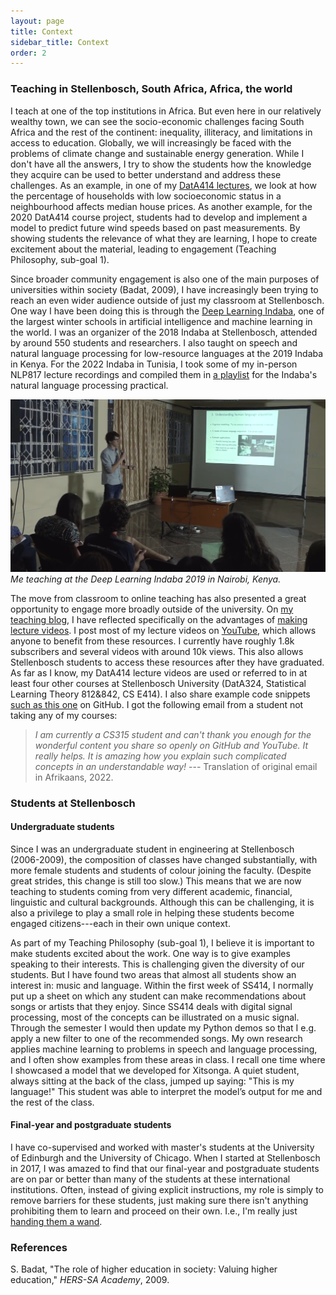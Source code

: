```yaml
---
layout: page
title: Context
sidebar_title: Context
order: 2
---
```


### Teaching in Stellenbosch, South Africa, Africa, the world

I teach at one of the top institutions in Africa. But even here in our relatively wealthy town, we can see the socio-economic challenges facing South Africa and the rest of the continent: inequality, illiteracy, and limitations in access to education. Globally, we will increasingly be faced with the problems of climate change and sustainable energy generation. While I don't have all the answers, I try to show the students how the knowledge they acquire can be used to better understand and address these challenges. As an example, in one of my [DatA414 lectures](https://youtu.be/zu34zcyAFzU?t=80), we look at how the percentage of households with low socioeconomic status in a neighbourhood affects median house prices. As another example, for the 2020 DatA414 course project, students had to develop and implement a model to predict future wind speeds based on past measurements. By showing students the relevance of what they are learning, I hope to create excitement about the material, leading to engagement (Teaching Philosophy, sub-goal 1).

Since broader community engagement is also one of the main purposes of universities within society (Badat, 2009), I have increasingly been trying to reach an even wider audience outside of just my classroom at Stellenbosch. One way I have been doing this is through the [Deep Learning Indaba](https://deeplearningindaba.com/), one of the largest winter schools in artificial intelligence and machine learning in the world. I was an organizer of the 2018 Indaba at Stellenbosch, attended by around 550 students and researchers. I also taught on speech and natural language processing for low-resource languages at the 2019 Indaba in Kenya. For the 2022 Indaba in Tunisia, I took some of my in-person NLP817 lecture recordings and compiled them in [a playlist](https://www.youtube.com/playlist?list=PLmZlBIcArwhPHmHzyM_cZJQ8_v5paQJTV) for the Indaba's natural language processing practical.

![](/fig/indaba_2019.png)
*Me teaching at the Deep Learning Indaba 2019 in Nairobi, Kenya.*

The move from classroom to online teaching has also presented a great opportunity to engage more broadly outside of the university. On [my teaching blog](https://www.weaklysupervised.com/), I have reflected specifically on the advantages of [making lecture videos](https://www.weaklysupervised.com/2021/01/15/why-lecture-videos/). I post most of my lecture videos on [YouTube](https://www.youtube.com/c/HermanKamperML), which allows anyone to benefit from these resources. I currently have roughly 1.8k subscribers and several videos with around 10k views. This also allows Stellenbosch students to access these resources after they have graduated. As far as I know, my DatA414 lecture videos are used or referred to in at least four other courses at Stellenbosch University (DatA324, Statistical Learning Theory 812&842, CS E414). I also share example code snippets [such as this one](https://github.com/kamperh/autoencoders_mnist/blob/master/ae_mnist.ipynb) on GitHub. I got the following email from a student not taking any of my courses:

> *I am currently a CS315 student and can't thank you enough for the wonderful content you share so openly on GitHub and YouTube. It really helps. It is amazing how you explain such complicated concepts in an understandable way!* --- Translation of original email in Afrikaans, 2022.

<!-- > *Ek is tans 'n CS 315-student en ek kan jou nie genoeg bedank vir die wonderlike inhoud wat jy so openlik deel op GitHub en Youtube nie, dit help regtig baie. Dis amazing hoe jy sulke ingewikkelde onderwerpe op 'n verstaanbare manier kan verduidelik!* -->

### Students at Stellenbosch

#### Undergraduate students

Since I was an undergraduate student in engineering at Stellenbosch (2006-2009), the composition of classes have changed substantially, with more female students and students of colour joining the faculty. (Despite great strides, this change is still too slow.) This means that we are now teaching to students coming from very different academic, financial, linguistic and cultural backgrounds. Although this can be challenging, it is also a privilege to play a small role in helping these students become engaged citizens---each in their own unique context.

As part of my Teaching Philosophy (sub-goal 1), I believe it is important to make students excited about the work. One way is to give examples speaking to their interests. This is challenging given the diversity of our students. But I have found two areas that almost all students show an interest in: music and language. Within the first week of SS414, I normally put up a sheet on which any student can make recommendations about songs or artists that they enjoy. Since SS414 deals with digital signal processing, most of the concepts can be illustrated on a music signal. Through the semester I would then update my Python demos so that I e.g. apply a new filter to one of the recommended songs. My own research applies machine learning to problems in speech and language processing, and I often show examples from these areas in class. I recall one time where I showcased a model that we developed for Xitsonga. A quiet student, always sitting at the back of the class, jumped up saying: "This is my language!" This student was able to interpret the model’s output for me and the rest of the class.

#### Final-year and postgraduate students

I have co-supervised and worked with master's students at the University of Edinburgh and the University of Chicago. When I started at Stellenbosch in 2017, I was amazed to find that our final-year and postgraduate students are on par or better than many of the students at these international institutions. Often, instead of giving explicit instructions, my role is simply to remove barriers for these students, just making sure there isn't anything prohibiting them to learn and proceed on their own. I.e., I'm really just [handing them a wand](???). 

### References

S. Badat, "The role of higher education in society: Valuing higher education," *HERS-SA Academy*, 2009.